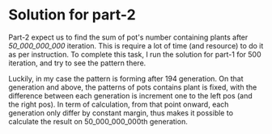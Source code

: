 # Solution for part-2

Part-2 expect us to find the sum of pot's number containing plants after *50_000_000_000* iteration.
This is require a lot of time (and resource) to do it as per instruction.
To complete this task, I run the solution for part-1 for 500 iteration, and try to see the pattern there.

Luckily, in my case the pattern is forming after 194 generation.
On that generation and above, the patterns of pots contains plant is fixed, with the difference between each generation is increment one to the left pos (and the right pos).
In term of calculation, from that point onward, each generation only differ by constant margin, thus makes it possible to calculate the result on 50_000_000_000th generation.
